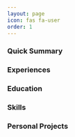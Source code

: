 ```yaml
---
layout: page
icon: fas fa-user
order: 1
---
```


### **Quick Summary** 
### **Experiences**
### **Education**
### **Skills**
### **Personal Projects** 
